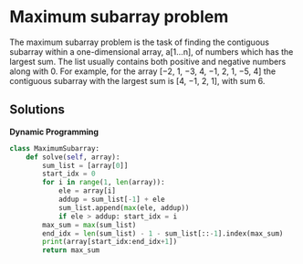 # Maximum subarray problem
The maximum subarray problem is the task of finding the contiguous subarray within a one-dimensional array, a[1...n], of numbers which has the largest sum. The list usually contains both positive and negative numbers along with 0. For example, for the array [−2, 1, −3, 4, −1, 2, 1, −5, 4] the contiguous subarray with the largest sum is [4, −1, 2, 1], with sum 6.

## Solutions 
**Dynamic Programming**

```python
class MaximumSubarray:
    def solve(self, array):
        sum_list = [array[0]]
        start_idx = 0
        for i in range(1, len(array)):
            ele = array[i]
            addup = sum_list[-1] + ele
            sum_list.append(max(ele, addup))
            if ele > addup: start_idx = i
        max_sum = max(sum_list)
        end_idx = len(sum_list) - 1 - sum_list[::-1].index(max_sum)
        print(array[start_idx:end_idx+1])
        return max_sum
```